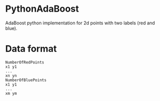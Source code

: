 # PythonAdaBoost
AdaBoost python implementation for 2d points with two labels (red and blue).

# Data format
```
NumberOfRedPoints
x1 y1
...
xn yn
NumberOfBluePoints
x1 y1
...
xm ym
```